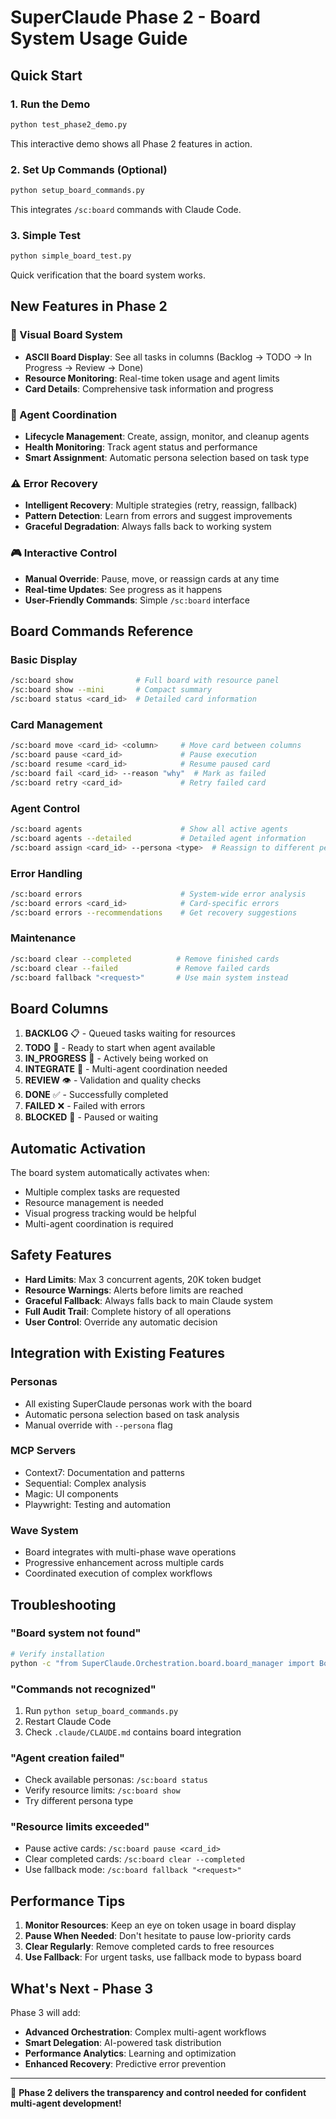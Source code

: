 # SuperClaude Phase 2 - Board System Usage Guide

## Quick Start

### 1. Run the Demo
```bash
python test_phase2_demo.py
```
This interactive demo shows all Phase 2 features in action.

### 2. Set Up Commands (Optional)
```bash
python setup_board_commands.py
```
This integrates `/sc:board` commands with Claude Code.

### 3. Simple Test
```bash
python simple_board_test.py
```
Quick verification that the board system works.

## New Features in Phase 2

### 🎯 Visual Board System
- **ASCII Board Display**: See all tasks in columns (Backlog → TODO → In Progress → Review → Done)
- **Resource Monitoring**: Real-time token usage and agent limits
- **Card Details**: Comprehensive task information and progress

### 🤖 Agent Coordination
- **Lifecycle Management**: Create, assign, monitor, and cleanup agents
- **Health Monitoring**: Track agent status and performance
- **Smart Assignment**: Automatic persona selection based on task type

### ⚠️ Error Recovery
- **Intelligent Recovery**: Multiple strategies (retry, reassign, fallback)
- **Pattern Detection**: Learn from errors and suggest improvements
- **Graceful Degradation**: Always falls back to working system

### 🎮 Interactive Control
- **Manual Override**: Pause, move, or reassign cards at any time
- **Real-time Updates**: See progress as it happens
- **User-Friendly Commands**: Simple `/sc:board` interface

## Board Commands Reference

### Basic Display
```bash
/sc:board show              # Full board with resource panel
/sc:board show --mini       # Compact summary
/sc:board status <card_id>  # Detailed card information
```

### Card Management
```bash
/sc:board move <card_id> <column>     # Move card between columns
/sc:board pause <card_id>             # Pause execution
/sc:board resume <card_id>            # Resume paused card
/sc:board fail <card_id> --reason "why"  # Mark as failed
/sc:board retry <card_id>             # Retry failed card
```

### Agent Control
```bash
/sc:board agents                      # Show all active agents
/sc:board agents --detailed           # Detailed agent information
/sc:board assign <card_id> --persona <type>  # Reassign to different persona
```

### Error Handling
```bash
/sc:board errors                      # System-wide error analysis
/sc:board errors <card_id>            # Card-specific errors
/sc:board errors --recommendations    # Get recovery suggestions
```

### Maintenance
```bash
/sc:board clear --completed          # Remove finished cards
/sc:board clear --failed             # Remove failed cards
/sc:board fallback "<request>"       # Use main system instead
```

## Board Columns

1. **BACKLOG** 📋 - Queued tasks waiting for resources
2. **TODO** 📝 - Ready to start when agent available
3. **IN_PROGRESS** 🔄 - Actively being worked on
4. **INTEGRATE** 🔗 - Multi-agent coordination needed
5. **REVIEW** 👁️ - Validation and quality checks
6. **DONE** ✅ - Successfully completed
7. **FAILED** ❌ - Failed with errors
8. **BLOCKED** 🚧 - Paused or waiting

## Automatic Activation

The board system automatically activates when:
- Multiple complex tasks are requested
- Resource management is needed
- Visual progress tracking would be helpful
- Multi-agent coordination is required

## Safety Features

- **Hard Limits**: Max 3 concurrent agents, 20K token budget
- **Resource Warnings**: Alerts before limits are reached
- **Graceful Fallback**: Always falls back to main Claude system
- **Full Audit Trail**: Complete history of all operations
- **User Control**: Override any automatic decision

## Integration with Existing Features

### Personas
- All existing SuperClaude personas work with the board
- Automatic persona selection based on task analysis
- Manual override with `--persona` flag

### MCP Servers
- Context7: Documentation and patterns
- Sequential: Complex analysis
- Magic: UI components
- Playwright: Testing and automation

### Wave System
- Board integrates with multi-phase wave operations
- Progressive enhancement across multiple cards
- Coordinated execution of complex workflows

## Troubleshooting

### "Board system not found"
```bash
# Verify installation
python -c "from SuperClaude.Orchestration.board.board_manager import BoardManager; print('✅ Board system available')"
```

### "Commands not recognized"
1. Run `python setup_board_commands.py`
2. Restart Claude Code
3. Check `.claude/CLAUDE.md` contains board integration

### "Agent creation failed"
- Check available personas: `/sc:board status`
- Verify resource limits: `/sc:board show`
- Try different persona type

### "Resource limits exceeded"
- Pause active cards: `/sc:board pause <card_id>`
- Clear completed cards: `/sc:board clear --completed`
- Use fallback mode: `/sc:board fallback "<request>"`

## Performance Tips

1. **Monitor Resources**: Keep an eye on token usage in board display
2. **Pause When Needed**: Don't hesitate to pause low-priority cards
3. **Clear Regularly**: Remove completed cards to free resources
4. **Use Fallback**: For urgent tasks, use fallback mode to bypass board

## What's Next - Phase 3

Phase 3 will add:
- **Advanced Orchestration**: Complex multi-agent workflows
- **Smart Delegation**: AI-powered task distribution
- **Performance Analytics**: Learning and optimization
- **Enhanced Recovery**: Predictive error prevention

---

🎉 **Phase 2 delivers the transparency and control needed for confident multi-agent development!**
